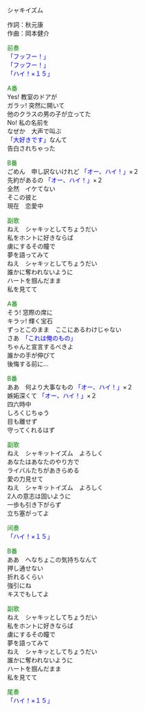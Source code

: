 シャキイズム  
  
作詞：秋元康  
作曲：岡本健介  
  
<font color=green>前奏</font>  
<font color=blue>「フッフー！」</font>  
<font color=blue>「フッフー！」</font>   
<font color=blue>「ハイ！×１５」</font>   
  
<font color=green>A番</font>  
Yes! 教室のドアが  
ガラッ! 突然に開いて  
他のクラスの男の子が立ってた  
No! 私の名前を  
なぜか　大声で叫ぶ  
<font color=blue>「大好きです」</font>なんて  
告白されちゃった  
  
<font color=green>B番</font>  
ごめん　申し訳ないけれど <font color=blue>「オー、ハイ！」</font>×２   
先約があるの <font color=blue>「オー、ハイ！」</font>×２   
全然　イケてない  
そこの彼と  
現在　恋愛中  
  
<font color=green>副歌</font>  
ねえ　シャキッとしてちょうだい  
私をホントに好きならば  
虜にするその瞳で  
夢を語ってみて  
ねえ　シャキッとしてちょうだい  
誰かに奪われないように  
ハートを掴んだまま  
私を見てて  
  
<font color=green>A番</font>  
そう! 窓際の席に  
キラッ! 輝く宝石  
ずっとこのまま　ここにあるわけじゃない  
さあ　<font color=blue>「これは俺のもの」</font>  
ちゃんと宣言するべきよ  
誰かの手が伸びて  
後悔する前に…  
  
<font color=green>B番</font>  
ああ　何より大事なもの <font color=blue>「オー、ハイ！」</font>×２   
嫉妬深くて <font color=blue>「オー、ハイ！」</font>×２   
四六時中  
しろくじちゅう  
目も離せず  
守ってくれるはず  
  
<font color=green>副歌</font>  
ねえ　シャキットイズム　よろしく  
あなたはあなたのやり方で  
ライバルたちがあきらめる  
愛の力見せて  
ねえ　シャキットイズム　よろしく  
2人の意志は固いように  
一歩も引き下がらず  
立ち塞がってよ  
  
<font color=green>间奏</font>  
<font color=blue>「ハイ！×１５」</font>   
  
<font color=green>B番</font>  
ああ　へなちょこの気持ちなんて  
押し通せない  
折れるくらい  
強引にね  
キスでもしてよ  
  
<font color=green>副歌</font>  
ねえ　シャキッとしてちょうだい  
私をホントに好きならば  
虜にするその瞳で  
夢を語ってみて  
ねえ　シャキッとしてちょうだい  
誰かに奪われないように  
ハートを掴んだまま  
私を見てて  
  
<font color=green>尾奏</font>  
<font color=blue>「ハイ！×１５」</font>  
